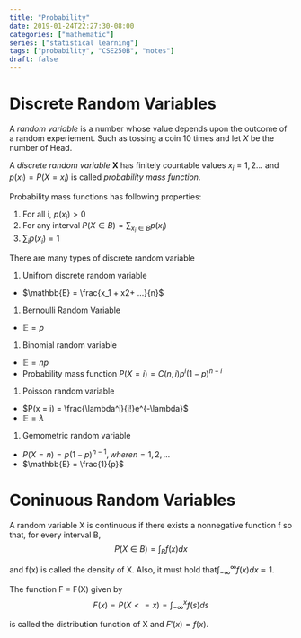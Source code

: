 ```yaml
---
title: "Probability"
date: 2019-01-24T22:27:30-08:00
categories: ["mathematic"]
series: ["statistical learning"]
tags: ["probability", "CSE250B", "notes"]
draft: false
---
```

# Discrete Random Variables
A *random variable* is a number whose value depends upon the outcome of a random experiement. Such as tossing a coin 10 times and let *X* be the number of Head.

A *discrete random variable* **X** has finitely countable values $x_i = 1, 2...$ and $p(x_i) = P(X = x_i)$ is called *probability mass function*.

Probability mass functions has following properties:

1. For all i, $p(x_i) > 0$
1. For any interval $P(X \in B) = \sum_{x_i \in B}p(x_i)$
1. $\sum_{i}p(x_i) = 1$

There are many types of discrete random variable

1. Unifrom discrete random variable
  - $\mathbb{E} = \frac{x_1 + x2+ ...}{n}$
1. Bernoulli Random Variable
  - $\mathbb{E} = p$
1. Binomial random variable
  - $\mathbb{E} = np$
  - Probability mass function $P(X = i) = C(n, i)p^i(1-p)^{n - i}$
1. Poisson random variable
  - $P(x = i) = \frac{\lambda^i}{i!}e^{-\lambda}$
  - $\mathbb{E} = \lambda$
1. Gemometric random variable
  - $P(X = n) = p(1 - p)^{n - 1}, where n = 1, 2, ...$
  - $\mathbb{E} = \frac{1}{p}$

# Coninuous Random Variables
A random variable X is continuous if there exists a nonnegative function f so that, for every interval B,
$$
P(X \in B) = \int_{B}f(x)dx
$$

and f(x) is called the density of X.
Also, it must hold that$\int_{-\infty}^{\infty}f(x)dx = 1$.

The function F = F(X) given by
$$
F(x) = P(X <= x) = \int_{-\infty}^{x}f(s)ds
$$

is called the distribution function of X and $F'(x) = f(x)$.
